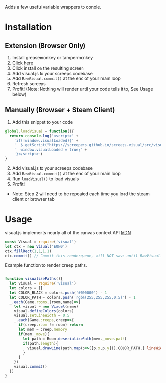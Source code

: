Adds a few useful variable wrappers to conole.

# Installation

## Extension (Browser Only)
1. Install greasemonkey or tampermonkey
2. Click [here](https://github.com/screepers/screeps-visual/raw/master/src/visual.screeps.user.js)
3. Click install on the resulting screen
4. Add visual.js to your screeps codebase
5. Add `RawVisual.commit()` at the end of your main loop
6. Refresh screeps
7. Profit! (Note: Nothing will render until your code tells it to, See Usage below)

## Manually (Browser + Steam Client)
1. Add this snippet to your code

  ```javascript
  global.loadVisual = function(){
    return console.log('<script>' + 
      'if(!window.visualLoaded){' + 
      '  $.getScript("https://screepers.github.io/screeps-visual/src/visual.screeps.user.js");' + 
      '  window.visualLoaded = true;' + 
      '}</script>')
  }
  ```
2. Add visual.js to your screeps codebase
3. Add `RawVisual.commit()` at the end of your main loop
4. Run `loadVisual()` to load visuals
5. Profit!

* Note: Step 2 will need to be repeated each time you load the steam client or browser tab

# Usage
visual.js implements nearly all of the canvas context API [MDN](https://developer.mozilla.org/en-US/docs/Web/API/CanvasRenderingContext2D)
```javascript
const Visual = require('visual')
let ctx = new Visual('E0N0')
ctx.fillRect(1,1,1,1)
ctx.commit() // Commit this renderqueue, will NOT save until RawVisual.commit() is called
```

Example function to render creep paths.
```javascript

function visualizePaths(){
  let Visual = require('visual')
  let colors = []      
  let COLOR_BLACK = colors.push('#000000') - 1
  let COLOR_PATH = colors.push('rgba(255,255,255,0.5)') - 1
  _.each(Game.rooms,(room,name)=>{
    let visual = new Visual(name)
    visual.defineColors(colors)
    visual.setLineWidth = 0.5
    _.each(Game.creeps,creep=>{
      if(creep.room != room) return
      let mem = creep.memory
      if(mem._move){
        let path = Room.deserializePath(mem._move.path)
        if(path.length){
          visual.drawLine(path.map(p=>([p.x,p.y])),COLOR_PATH,{ lineWidth: 0.1 })
        }
      }
    })
    visual.commit()
  })
}
```
